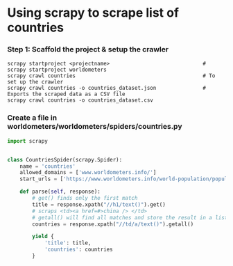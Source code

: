 # Using scrapy to scrape list of countries


### Step 1: Scaffold the project & setup the crawler
```
scrapy startproject <projectname>                              # scrapy startproject worldometers
scrapy crawl countries                                         # To set up the crawler
scrapy crawl countries -o countries_dataset.json               # Exports the scraped data as a CSV file
scrapy crawl countries -o countries_dataset.csv 
```


### Create a file in worldometers/worldometers/spiders/countries.py

```python
import scrapy


class CountriesSpider(scrapy.Spider):
    name = 'countries'
    allowed_domains = ['www.worldometers.info/']
    start_urls = ['https://www.worldometers.info/world-population/population-by-country/']

    def parse(self, response):
        # get() finds only the first match
        title = response.xpath("//h1/text()").get()
        # scraps <td><a href=#>china /> </td> 
        # getall() will find all matches and store the result in a list
        countries = response.xpath("//td/a/text()").getall()

        yield {
            'title': title,
            'countries': countries
        }
```